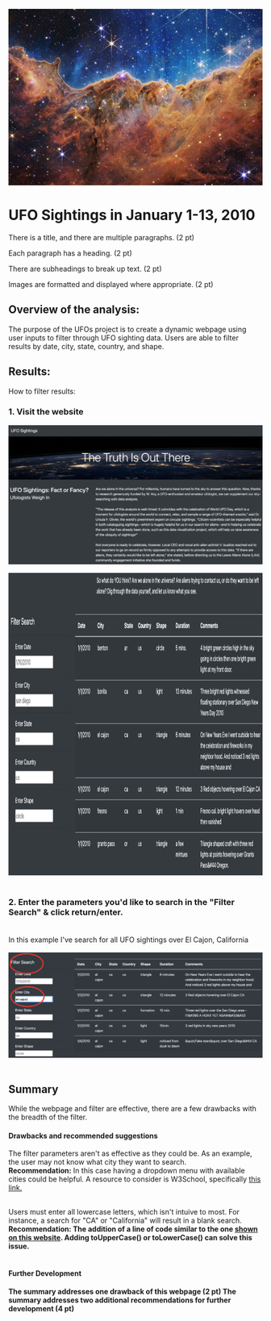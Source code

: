 <p align="center">
<img src="https://github.com/meggrooms/UFOs/blob/main/Images/goddard_nasa_sm.png" height="350" width="1200"></p>

# UFO Sightings in January 1-13, 2010


There is a title, and there are multiple paragraphs. (2 pt)

Each paragraph has a heading. (2 pt)

There are subheadings to break up text. (2 pt)

Images are formatted and displayed where appropriate. (2 pt)



## Overview of the analysis:

The purpose of the UFOs project is to create a dynamic webpage using user inputs to filter through UFO sighting data. Users are able to filter results by date, city, state, country, and shape.


## Results:
How to filter results:<BR>
### 1. Visit the website<BR>
 
<img src="https://github.com/meggrooms/UFOs/blob/main/Images/web_01.png"><BR>

<img src="https://github.com/meggrooms/UFOs/blob/main/Images/Web_02.png" height="600">
 <BR><BR>
  
### 2. Enter the parameters you'd like to search in the "Filter Search" & click return/enter.<BR><BR>
In this example I've search for all UFO sightings over El Cajon, California<BR><br>
 <img src="https://github.com/meggrooms/UFOs/blob/main/Images/circle_Web_filter.png">
<BR><BR>

## Summary
While the webpage and filter are effective, there are a few drawbacks with the breadth of the filter.<BR>
#### Drawbacks and recommended suggestions
The filter parameters aren't as effective as they could be. As an example, the user may not know what city they want to search. <BR>
 <strong>Recommendation:</strong> In this case having a dropdown menu with available cities could be helpful. A resource to consider is W3School, specifically <a href="https://www.w3schools.com/howto/howto_js_dropdown.asp">this link.</a><BR><BR>

Users must enter all lowercase letters, which isn't intuive to most. For instance, a search for "CA" or "California" will result in a blank search. <BR>
<strong>Recommendation:</string> The addition of a line of code similar to the one <a href="https://masteringjs.io/tutorials/fundamentals/compare-strings-ignore-case">shown on this website</a>. Adding toUpperCase() or toLowerCase() can solve this issue.<BR><BR>
 
#### Further Development
 

 
The summary addresses one drawback of this webpage (2 pt)
The summary addresses two additional recommendations for further development (4 pt)
